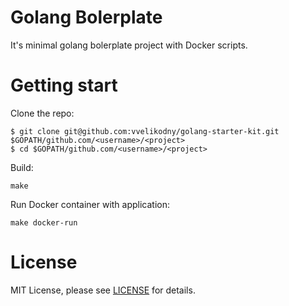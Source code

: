 # Golang Bolerplate
It's minimal golang bolerplate project with Docker scripts.

# Getting start

Clone the repo:
```
$ git clone git@github.com:vvelikodny/golang-starter-kit.git $GOPATH/github.com/<username>/<project>
$ cd $GOPATH/github.com/<username>/<project>
```

Build:
```
make
```

Run Docker container with application:
```
make docker-run
```

# License
MIT License, please see [LICENSE](https://github.com/vvelikodny/golang-starter-kit/blob/master/LICENSE) for details. 
